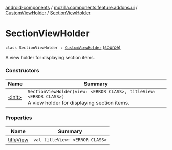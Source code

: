 [android-components](../../../index.md) / [mozilla.components.feature.addons.ui](../../index.md) / [CustomViewHolder](../index.md) / [SectionViewHolder](./index.md)

# SectionViewHolder

`class SectionViewHolder : `[`CustomViewHolder`](../index.md) [(source)](https://github.com/mozilla-mobile/android-components/blob/master/components/feature/addons/src/main/java/mozilla/components/feature/addons/ui/CustomViewHolder.kt#L20)

A view holder for displaying section items.

### Constructors

| Name | Summary |
|---|---|
| [&lt;init&gt;](-init-.md) | `SectionViewHolder(view: <ERROR CLASS>, titleView: <ERROR CLASS>)`<br>A view holder for displaying section items. |

### Properties

| Name | Summary |
|---|---|
| [titleView](title-view.md) | `val titleView: <ERROR CLASS>` |
